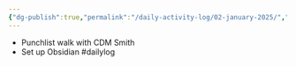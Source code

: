 ```yaml
---
{"dg-publish":true,"permalink":"/daily-activity-log/02-january-2025/","noteIcon":"","created":"2025-01-02T14:04:47.856-06:00"}
---
```


- Punchlist walk with CDM Smith
- Set up Obsidian
#dailylog
